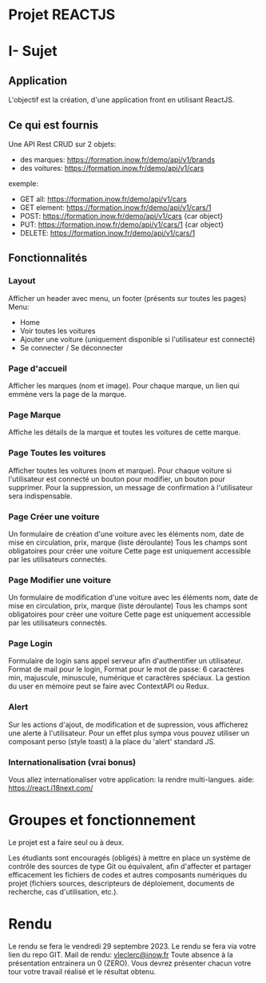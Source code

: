 
# Projet REACTJS

# I- Sujet

## Application

L'objectif est la création, d'une application front en utilisant ReactJS.

## Ce qui est fournis

Une API Rest CRUD sur 2 objets:
- des marques: https://formation.inow.fr/demo/api/v1/brands
- des voitures: https://formation.inow.fr/demo/api/v1/cars

exemple:
- GET all: https://formation.inow.fr/demo/api/v1/cars
- GET element: https://formation.inow.fr/demo/api/v1/cars/1
- POST: https://formation.inow.fr/demo/api/v1/cars {car object}
- PUT: https://formation.inow.fr/demo/api/v1/cars/1 {car object}
- DELETE: https://formation.inow.fr/demo/api/v1/cars/1

## Fonctionnalités

### Layout
Afficher un header avec menu, un footer (présents sur toutes les pages)
Menu:
- Home
- Voir toutes les voitures
- Ajouter une voiture (uniquement disponible si l'utilisateur est connecté)
- Se connecter / Se déconnecter

### Page d'accueil

Afficher les marques (nom et image).
Pour chaque marque, un lien qui emmène vers la page de la marque.

### Page Marque

Affiche les détails de la marque et toutes les voitures de cette marque.

### Page Toutes les voitures

Afficher toutes les voitures (nom et marque).
Pour chaque voiture si l'utilisateur est connecté un bouton pour modifier, un bouton pour supprimer.
Pour la suppression, un message de confirmation à l'utilisateur sera indispensable.

### Page Créer une voiture

Un formulaire de création d'une voiture avec les éléments nom, date de mise en circulation, prix, marque (liste déroulante)
Tous les champs sont obligatoires pour créer une voiture
Cette page est uniquement accessible par les utilisateurs connectés.

### Page Modifier une voiture

Un formulaire de modification d'une voiture avec les éléments nom, date de mise en circulation, prix, marque (liste déroulante)
Tous les champs sont obligatoires pour créer une voiture
Cette page est uniquement accessible par les utilisateurs connectés.

### Page Login

Formulaire de login sans appel serveur afin d'authentifier un utilisateur.
Format de mail pour le login, Format pour le mot de passe: 6 caractères min, majuscule, minuscule, numérique et caractères spéciaux.
La gestion du user en mémoire peut se faire avec ContextAPI ou Redux.

### Alert
Sur les actions d'ajout, de modification et de supression, vous afficherez une alerte à l'utilisateur. Pour un effet plus sympa vous pouvez utiliser un composant perso (style toast) à la place du 'alert' standard JS.

### Internationalisation (vrai bonus)

Vous allez internationaliser votre application: la rendre multi-langues.
aide: https://react.i18next.com/

# Groupes et fonctionnement

Le projet est a faire seul ou à deux.

Les étudiants sont encouragés (obligés) à mettre en place un système de contrôle des sources de type Git ou équivalent, afin d'affecter et partager efficacement les fichiers de codes et autres composants numériques du projet (fichiers sources, descripteurs de déploiement, documents de recherche, cas d'utilisation, etc.).

# Rendu

Le rendu se fera le vendredi 29 septembre 2023.
Le rendu se fera via votre lien du repo GIT.
Mail de rendu: vleclerc@inow.fr
Toute absence à la présentation entrainera un 0 (ZERO).
Vous devrez présenter chacun votre tour votre travail réalisé et le résultat obtenu.